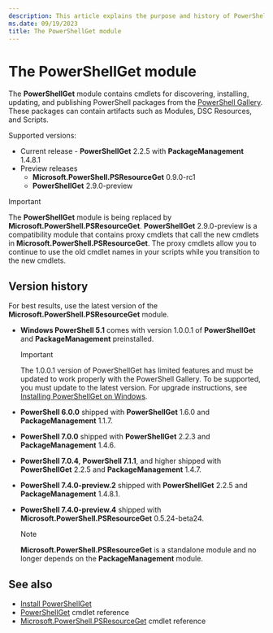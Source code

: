 ```yaml
---
description: This article explains the purpose and history of PowerShellGet
ms.date: 09/19/2023
title: The PowerShellGet module
---
```

# The PowerShellGet module

The **PowerShellGet** module contains cmdlets for discovering, installing, updating, and publishing
PowerShell packages from the [PowerShell Gallery][01]. These packages can contain artifacts such as
Modules, DSC Resources, and Scripts.

Supported versions:

- Current release - **PowerShellGet** 2.2.5 with **PackageManagement** 1.4.8.1
- Preview releases
  - **Microsoft.PowerShell.PSResourceGet** 0.9.0-rc1
  - **PowerShellGet** 2.9.0-preview

> [!IMPORTANT]
> The **PowerShellGet** module is being replaced by **Microsoft.PowerShell.PSResourceGet**.
> **PowerShellGet** 2.9.0-preview is a compatibility module that contains proxy cmdlets that call
> the new cmdlets in **Microsoft.PowerShell.PSResourceGet**. The proxy cmdlets allow you to continue
> to use the old cmdlet names in your scripts while you transition to the new cmdlets.

## Version history

For best results, use the latest version of the **Microsoft.PowerShell.PSResourceGet** module.

- **Windows PowerShell 5.1** comes with version 1.0.0.1 of **PowerShellGet** and
  **PackageManagement** preinstalled.

  > [!IMPORTANT]
  > The 1.0.0.1 version of PowerShellGet has limited features and must be updated to work properly
  > with the PowerShell Gallery. To be supported, you must update to the latest version. For upgrade
  > instructions, see [Installing PowerShellGet on Windows][03].

- **PowerShell 6.0.0** shipped with **PowerShellGet** 1.6.0 and **PackageManagement** 1.1.7.
- **PowerShell 7.0.0** shipped with **PowerShellGet** 2.2.3 and **PackageManagement** 1.4.6.
- **PowerShell 7.0.4**, **PowerShell 7.1.1**, and higher shipped with **PowerShellGet** 2.2.5 and
  **PackageManagement** 1.4.7.
- **PowerShell 7.4.0-preview.2** shipped with **PowerShellGet** 2.2.5 and **PackageManagement**
  1.4.8.1.
- **PowerShell 7.4.0-preview.4** shipped with **Microsoft.PowerShell.PSResourceGet** 0.5.24-beta24.

  > [!NOTE]
  > **Microsoft.PowerShell.PSResourceGet** is a standalone module and no longer depends on the
  > **PackageManagement** module.

## See also

- [Install PowerShellGet][02]
- [PowerShellGet][04] cmdlet reference
- [Microsoft.PowerShell.PSResourceGet][05] cmdlet reference

<!-- link references -->
[01]: https://www.powershellgallery.com
[02]: install-powershellget.md
[03]: update-powershell-51.md
[04]: /powershell/module/powershellget
[05]: /powershell/module/microsoft.powershell.psresourceget
